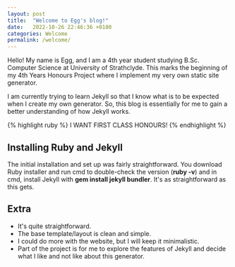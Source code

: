```yaml
---
layout: post
title:  "Welcome to Egg's blog!"
date:   2022-10-26 22:46:36 +0100
categories: Welcome
permalink: /welcome/
---
```


Hello! My name is Egg, and I am a 4th year student studying B.Sc. Computer Science
at University of Strathclyde. This marks the beginning of my 4th Years Honours Project
where I implement my very own static site generator.

I am currently trying to learn Jekyll so that I know what is to be expected when I create my own generator.
So, this blog is essentially for me to gain a better understanding of how Jekyll works.

{% highlight ruby %}
I WANT FIRST CLASS HONOURS!
{% endhighlight %}

## Installing Ruby and Jekyll
The initial installation and set up was fairly straightforward. You download Ruby installer and run cmd to
double-check the version (**ruby -v**) and in cmd, install Jekyll with **gem install jekyll bundler**.
It's as straightforward as this gets.


## Extra
- It's quite straightforward.
- The base template/layout is clean and simple.
- I could do more with the website, but I will keep it minimalistic.
- Part of the project is for me to explore the features of Jekyll and decide what I like and not like about this generator.

